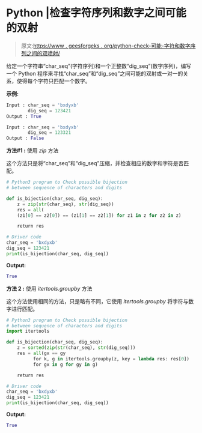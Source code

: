 # Python |检查字符序列和数字之间可能的双射

> 原文:[https://www . geesforgeks . org/python-check-可能-字符和数字序列之间的双喷射/](https://www.geeksforgeeks.org/python-check-possible-bijection-between-sequence-of-characters-and-digits/)

给定一个字符串“char_seq”(字符序列)和一个正整数“dig_seq”(数字序列)，编写一个 Python 程序来寻找“char_seq”和“dig_seq”之间可能的双射或一对一的关系，使得每个字符只匹配一个数字。

**示例:**

```py
Input : char_seq = 'bxdyxb'
        dig_seq = 123421
Output : True

Input : char_seq = 'bxdyxb'
        dig_seq = 123321
Output : False

```

**方法#1 :** 使用 *zip* 方法

这个方法只是将“char_seq”和“dig_seq”压缩，并检查相应的数字和字符是否匹配。

```py
# Python3 program to Check possible bijection 
# between sequence of characters and digits

def is_bijection(char_seq, dig_seq):
    z = zip(str(char_seq), str(dig_seq))
    res = all(
    (z1[0] == z2[0]) == (z1[1] == z2[1]) for z1 in z for z2 in z)

    return res

# Driver code
char_seq = 'bxdyxb'
dig_seq = 123421
print(is_bijection(char_seq, dig_seq))
```

**Output:**

```py
True

```

**方法 2 :** 使用 *itertools.groupby* 方法

这个方法使用相同的方法，只是略有不同，它使用 *itertools.groupby* 将字符与数字进行匹配。

```py
# Python3 program to Check possible bijection 
# between sequence of characters and digits
import itertools

def is_bijection(char_seq, dig_seq):
    z = sorted(zip(str(char_seq), str(dig_seq)))
    res = all(gx == gy
          for k, g in itertools.groupby(z, key = lambda res: res[0])
          for gx in g for gy in g)

    return res

# Driver code
char_seq = 'bxdyxb'
dig_seq = 123421
print(is_bijection(char_seq, dig_seq))
```

**Output:**

```py
True

```